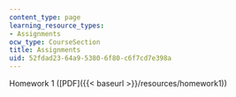 ```yaml
---
content_type: page
learning_resource_types:
- Assignments
ocw_type: CourseSection
title: Assignments
uid: 52fdad23-64a9-5380-6f80-c6f7cd7e398a
---
```


Homework 1 ([PDF]({{< baseurl >}}/resources/homework1))